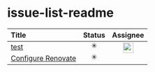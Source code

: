 # issue-list-readme

<!-- issueTable -->

| Title                                                                                                    |                   Status                   |                                                                           Assignee                                                                            |
| :------------------------------------------------------------------------------------------------------- | :----------------------------------------: | :-----------------------------------------------------------------------------------------------------------------------------------------------------------: |
| <a href="https://api.github.com/repos/seed-of-apricot/issue-list-readme/issues/2">test</a>               | <div style="margin-top: -0.375rem">✳</div> | <a href="https://github.com/seed-of-apricot"><img src="https://avatars1.githubusercontent.com/u/26666870?v=4" width="24" style="margin-bottom: -0.25rem"></a> |
| <a href="https://api.github.com/repos/seed-of-apricot/issue-list-readme/issues/1">Configure Renovate</a> | <div style="margin-top: -0.375rem">✳</div> |                                                                                                                                                               |

<!-- issueTable -->
